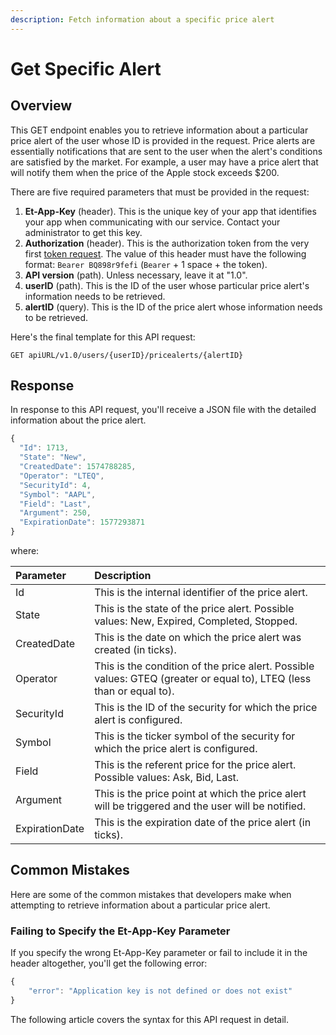 ```yaml
---
description: Fetch information about a specific price alert
---
```


# Get Specific Alert

## Overview

This GET endpoint enables you to retrieve information about a particular price alert of the user whose ID is provided in the request. Price alerts are essentially notifications that are sent to the user when the alert's conditions are satisfied by the market. For example, a user may have a price alert that will notify them when the price of the Apple stock exceeds $200.

There are five required parameters that must be provided in the request:

1. **Et-App-Key** \(header\). This is the unique key of your app that identifies your app when communicating with our service. Contact your administrator to get this key.
2. **Authorization** \(header\). This is the authorization token from the very first [token request](../../authentication/requesting-tokens/). The value of this header must have the following format: `Bearer BQ898r9fefi` \(`Bearer` + 1 space + the token\).
3. **API version** \(path\). Unless necessary, leave it at "1.0".
4. **userID** \(path\). This is the ID of the user whose particular price alert's information needs to be retrieved.
5. **alertID** \(query\). This is the ID of the price alert whose information needs to be retrieved.

Here's the final template for this API request:

```text
GET apiURL/v1.0/users/{userID}/pricealerts/{alertID}
```

## Response

In response to this API request, you'll receive a JSON file with the detailed information about the price alert.

```javascript
{
  "Id": 1713,
  "State": "New",
  "CreatedDate": 1574788285,
  "Operator": "LTEQ",
  "SecurityId": 4,
  "Symbol": "AAPL",
  "Field": "Last",
  "Argument": 250,
  "ExpirationDate": 1577293871
}
```

where:

| Parameter | Description |
| :--- | :--- |
| Id | This is the internal identifier of the price alert. |
| State | This is the state of the price alert. Possible values: New, Expired, Completed, Stopped. |
| CreatedDate | This is the date on which the price alert was created \(in ticks\). |
| Operator | This is the condition of the price alert. Possible values: GTEQ \(greater or equal to\), LTEQ \(less than or equal to\). |
| SecurityId | This is the ID of the security for which the price alert is configured. |
| Symbol | This is the ticker symbol of the security for which the price alert is configured. |
| Field | This is the referent price for the price alert. Possible values: Ask, Bid, Last. |
| Argument | This is the price point at which the price alert will be triggered and the user will be notified. |
| ExpirationDate | This is the expiration date of the price alert \(in ticks\). |

## Common Mistakes

Here are some of the common mistakes that developers make when attempting to retrieve information about a particular price alert.

### Failing to Specify the Et-App-Key Parameter

If you specify the wrong Et-App-Key parameter or fail to include it in the header altogether, you'll get the following error:

```javascript
{
    "error": "Application key is not defined or does not exist"
}
```

The following article covers the syntax for this API request in detail.

